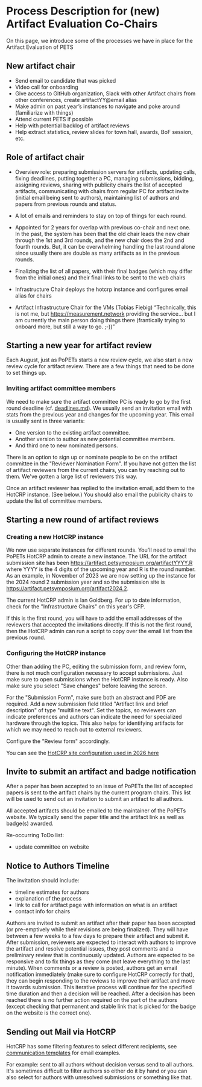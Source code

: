 # Process Description for (new) Artifact Evaluation Co-Chairs

On this page, we introduce some of the processes we have in place for the
Artifact Evaluation of PETS

## New artifact chair

- Send email to candidate that was picked
- Video call for onboarding
- Give access to GitHub organization, Slack with other Artifact chairs from
  other conferences, create artifactYY@email alias
- Make admin on past year’s instances to navigate and poke around (familiarize with things)
- Attend current PETS if possible
- Help with potential backlog of artifact reviews
- Help extract statistics, review slides for town hall, awards, BoF session,
  etc.

## Role of artifact chair


- Overview role: preparing submission servers for artifacts, updating calls,
  fixing deadlines, putting together a PC, managing submissions, bidding,
  assigning reviews, sharing with publicity chairs the list of accepted
  artifacts, communicating with chairs from regular PC for artifact invite
  (initial email being sent to authors), maintaining list of authors and papers
  from previous rounds and status.

- A lot of emails and reminders to stay on top of things for each round.

- Appointed for 2 years for overlap with previous co-chair and next one. In the
past, the system has been that the old chair leads the new chair through the 1st
and 3rd rounds, and the new chair does the 2nd and fourth rounds. But, it can be
overwhelming handling the last round alone since usually there are double as
many artifacts as in the previous rounds.

- Finalizing the list of all papers, with their final badges (which may differ
  from the initial ones) and their final links to be sent to the web chairs

- Infrastructure Chair deploys the hotcrp instance and configures email alias
  for chairs

- Artifact Infrastructure Chair for the VMs (Tobias Fiebig) “Technically, this
is not me, but https://measurement.network providing the service... but I am
currently the main person doing things there (frantically trying to onboard
more, but still a way to go. ;-))”

## Starting a new year for artifact review

Each August, just as PoPETs starts a new review cycle, we also start a new
review cycle for artifact review. There are a few things that need to be done to
set things up.

### Inviting artifact committee members

We need to make sure the artifact committee PC is ready to go by the first round
deadline (cf. [deadlines.md](PETS2026/deadlines.md)). We usually send an
invitation email with stats from the previous year and changes for the upcoming
year. This email is usually sent in three variants:
- One version to the existing artifact committee.
- Another version to author as new potential committee members.
- And third one to new nominated persons.

There is an option to sign up or nominate people to be on the artifact
committee in the "Reviewer Nomination Form". If you have not gotten the list of
artifact reviewers from the current chairs, you can try reaching out to them.
We've gotten a large list of reviewers this way.

Once an artifact reviewer has replied to the invitation email, add them to the
HotCRP instance. (See below.) You should also email the publicity chairs to
update the list of committee members.

## Starting a new round of artifact reviews

### Creating a new HotCRP instance

We now use separate instances for different rounds. You'll need to email the
PoPETs HotCRP admin to create a new instance. The URL for the artifact
submission site has been https://artifact.petsymposium.org/artifactYYYY.R where
YYYY is the 4 digits of the upcoming year and R is the round number. As an
example, in November of 2023 we are now setting up the instance for the 2024
round 2 submission year and so the submission site is
https://artifact.petsymposium.org/artifact2024.2.

The current HotCRP admin is Ian Goldberg. For up to date information, check for
the "Infrastructure Chairs" on this year's CFP.

If this is the first round, you will have to add the email addresses of the
reviewers that accepted the invitations directly. If this is not the first
round, then the HotCRP admin can run a script to copy over the email list from
the previous round.

### Configuring the HotCRP instance

Other than adding the PC, editing the submission form, and review form, there is
not much configuration necessary to accept submissions. Just make sure to open
submissions when the HotCRP instance is ready. Also make sure you select "Save
changes" before leaving the screen.

For the "Submission Form", make sure both an abstract and PDF are required. Add
a new submission field titled "Artifact link and brief description" of type
"multiline text". Set the topics, so reviewers can indicate preferences and
authors can indicate the need for specialized hardware through the topics. This
also helps for identifying artifacts for which we may need to reach out to
external reviewers.

Configure the "Review form" accordingly.

You can see the [HotCRP site configuration used in 2026 here](/PETS2026/hotcrp-site-configuration.json)


## Invite to submit an artifact and badge notification
After a paper has been accepted to an issue of PoPETs the list of accepted
papers is sent to the artifact chairs by the current program chairs. This list
will be used to send out an invitation to submit an artifact to all authors.

All accepted artifacts should be emailed to the maintainer of the PoPETs
website. We typically send the paper title and the artifact link as well as
badge(s) awarded.

Re-occurring ToDo list:
- update committee on website

## Notice to Authors Timeline
The invitation should include:
- timeline estimates for authors
- explanation of the process
- link to call for artifact page with information on what is an artifact
- contact info for chairs

Authors are invited to submit an artifact after their paper has been accepted
(or pre-emptively while their revisions are being finalized). They will have
between a few weeks to a few days to prepare their artifact and submit it. After
submission, reviewers are expected to interact with authors to improve the
artifact and resolve potential issues, they post comments and a preliminary
review that is continuously updated. Authors are expected to be responsive and
to fix things as they come (not leave everything to the last minute). When
comments or a review is posted, authors get an email notification immediately
(make sure to configure HotCRP correctly for that), they can begin responding to
the reviews to improve their artifact and move it towards submission. This
iterative process will continue for the specified time duration and then a
decision will be reached. After a decision has been reached there is no further
action required on the part of the authors (except checking that permanent and
stable link that is picked for the badge on the website is the correct one).

## Sending out Mail via HotCRP

HotCRP has some filtering features to select different recipients, see
[communication templates](PETS2026/communication-templates/) for email examples.

For example: sent to all authors without decision versus send to all authors.
It's sometimes difficult to filter authors so either do it by hand or you can
also select for authors with unresolved submissions or something like that.

